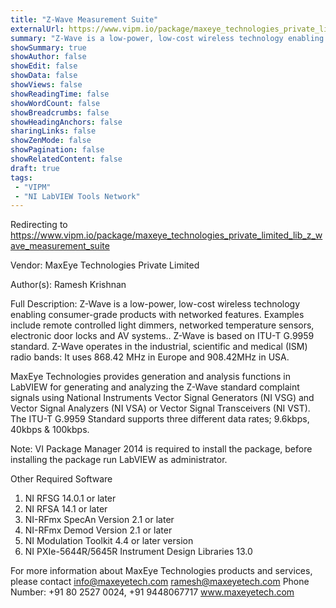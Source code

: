 ```yaml
---
title: "Z-Wave Measurement Suite"
externalUrl: https://www.vipm.io/package/maxeye_technologies_private_limited_lib_z_wave_measurement_suite
summary: "Z-Wave is a low-power, low-cost wireless technology enabling consumer-grade products with networked features."
showSummary: true
showAuthor: false
showEdit: false
showData: false
showViews: false
showReadingTime: false
showWordCount: false
showBreadcrumbs: false
showHeadingAnchors: false
sharingLinks: false
showZenMode: false
showPagination: false
showRelatedContent: false
draft: true
tags:
 - "VIPM"
 - "NI LabVIEW Tools Network"
---
```


Redirecting to https://www.vipm.io/package/maxeye_technologies_private_limited_lib_z_wave_measurement_suite

Vendor: MaxEye Technologies Private Limited

Author(s): Ramesh Krishnan
 
Full Description:
Z-Wave is a low-power, low-cost wireless technology enabling consumer-grade products with networked features. Examples include remote controlled light dimmers, networked temperature sensors, electronic door locks and AV systems.. Z-Wave is based on ITU-T G.9959 standard. Z-Wave operates in the industrial, scientific and medical (ISM) radio bands:  It uses 868.42 MHz in Europe and 908.42MHz in USA.

MaxEye Technologies provides generation and analysis functions in LabVIEW for generating and analyzing the Z-Wave standard complaint signals using National Instruments Vector Signal Generators (NI VSG) and Vector Signal Analyzers (NI VSA) or Vector Signal Transceivers (NI VST). The ITU-T G.9959 Standard supports three different data rates; 9.6kbps, 40kbps & 100kbps.

Note: VI Package Manager 2014 is required to install the package, before installing the package run LabVIEW as administrator.

Other Required Software
1. 	NI RFSG 14.0.1 or later
2.  NI RFSA 14.1 or later
3. 	NI-RFmx SpecAn Version 2.1 or later
4.  NI-RFmx Demod Version 2.1 or later
5. 	NI Modulation Toolkit 4.4 or later version
6. 	NI PXIe-5644R/5645R Instrument Design Libraries 13.0

For more information about MaxEye Technologies products and services, please contact
info@maxeyetech.com
ramesh@maxeyetech.com
Phone Number: +91 80 2527 0024, +91 9448067717
www.maxeyetech.com